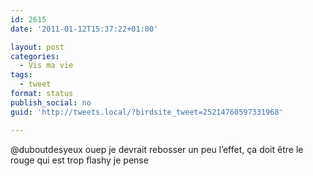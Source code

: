 ```yaml
---
id: 2615
date: '2011-01-12T15:37:22+01:00'

layout: post
categories:
  - Vis ma vie
tags:
  - tweet
format: status
publish_social: no
guid: 'http://tweets.local/?birdsite_tweet=25214760597331968'

---
```


@duboutdesyeux ouep je devrait rebosser un peu l’effet, ça doit être le rouge qui est trop flashy je pense